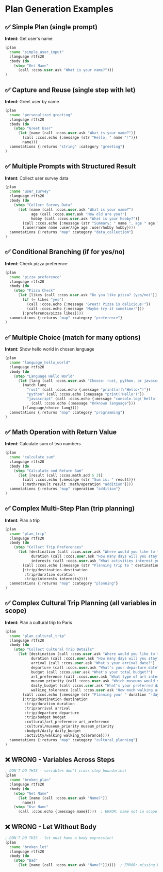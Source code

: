 # Plan Generation Examples

## ✅ Simple Plan (single prompt)

**Intent**: Get user's name

```lisp
(plan
  :name "simple_user_input"
  :language rtfs20
  :body (do
    (step "Get Name"
      (call :ccos.user.ask "What is your name?")))
)
```

## ✅ Capture and Reuse (single step with let)

**Intent**: Greet user by name

```lisp
(plan
  :name "personalized_greeting"
  :language rtfs20
  :body (do
    (step "Greet User"
      (let [name (call :ccos.user.ask "What is your name?")]
        (call :ccos.echo {:message (str "Hello, " name "!")})
        name)))
  :annotations {:returns "string" :category "greeting"}
)
```

## ✅ Multiple Prompts with Structured Result

**Intent**: Collect user survey data

```lisp
(plan
  :name "user_survey"
  :language rtfs20
  :body (do
    (step "Collect Survey Data"
      (let [name (call :ccos.user.ask "What is your name?")
            age (call :ccos.user.ask "How old are you?")
            hobby (call :ccos.user.ask "What is your hobby?")]
        (call :ccos.echo {:message (str "Summary: " name ", age " age ", enjoys " hobby)})
        {:user/name name :user/age age :user/hobby hobby})))
  :annotations {:returns "map" :category "data_collection"}
)
```

## ✅ Conditional Branching (if for yes/no)

**Intent**: Check pizza preference

```lisp
(plan
  :name "pizza_preference"
  :language rtfs20
  :body (do
    (step "Pizza Check"
      (let [likes (call :ccos.user.ask "Do you like pizza? (yes/no)")]
        (if (= likes "yes")
          (call :ccos.echo {:message "Great! Pizza is delicious!"})
          (call :ccos.echo {:message "Maybe try it sometime!"}))
        {:preference/pizza likes})))
  :annotations {:returns "map" :category "preference"}
)
```

## ✅ Multiple Choice (match for many options)

**Intent**: Show hello world in chosen language

```lisp
(plan
  :name "language_hello_world"
  :language rtfs20
  :body (do
    (step "Language Hello World"
      (let [lang (call :ccos.user.ask "Choose: rust, python, or javascript")]
        (match lang
          "rust" (call :ccos.echo {:message "println!(\"Hello\")"})
          "python" (call :ccos.echo {:message "print('Hello')"})
          "javascript" (call :ccos.echo {:message "console.log('Hello')"})
          _ (call :ccos.echo {:message "Unknown language"}))
        {:language/choice lang})))
  :annotations {:returns "map" :category "programming"}
)
```

## ✅ Math Operation with Return Value

**Intent**: Calculate sum of two numbers

```lisp
(plan
  :name "calculate_sum"
  :language rtfs20
  :body (do
    (step "Calculate and Return Sum"
      (let [result (call :ccos.math.add 5 3)]
        (call :ccos.echo {:message (str "Sum is: " result)})
        {:math/result result :math/operation "addition"})))
  :annotations {:returns "map" :operation "addition"}
)
```

## ✅ Complex Multi-Step Plan (trip planning)

**Intent**: Plan a trip

```lisp
(plan
  :name "plan_trip"
  :language rtfs20
  :body (do
    (step "Collect Trip Preferences"
      (let [destination (call :ccos.user.ask "Where would you like to travel?")
            duration (call :ccos.user.ask "How many days will you stay?")
            interests (call :ccos.user.ask "What activities interest you?")]
        (call :ccos.echo {:message (str "Planning trip to " destination " for " duration " days")})
        {:trip/destination destination
         :trip/duration duration
         :trip/interests interests})))
  :annotations {:returns "map" :category "planning"}
)
```

## ✅ Complex Cultural Trip Planning (all variables in scope)

**Intent**: Plan a cultural trip to Paris

```lisp
(plan
  :name "plan_cultural_trip"
  :language rtfs20
  :body (do
    (step "Collect Cultural Trip Details"
      (let [destination (call :ccos.user.ask "Where would you like to travel?")
            duration (call :ccos.user.ask "How many days will you stay?")
            arrival (call :ccos.user.ask "What's your arrival date?")
            departure (call :ccos.user.ask "What's your departure date?")
            budget (call :ccos.user.ask "What's your total budget?")
            art_preference (call :ccos.user.ask "What type of art interests you most? (classical/modern/contemporary)")
            museum_priority (call :ccos.user.ask "Which museums would you prioritize? (Louvre/Orsay/Pompidou/other)")
            daily_budget (call :ccos.user.ask "What's your preferred daily cultural budget in EUR?")
            walking_tolerance (call :ccos.user.ask "How much walking are you comfortable with? (low/medium/high)")]
        (call :ccos.echo {:message (str "Planning your " duration "-day cultural trip to " destination " from " arrival " to " departure " with " budget " budget")})
        {:trip/destination destination
         :trip/duration duration
         :trip/arrival arrival
         :trip/departure departure
         :trip/budget budget
         :cultural/art_preference art_preference
         :cultural/museum_priority museum_priority
         :budget/daily daily_budget
         :activity/walking walking_tolerance})))
  :annotations {:returns "map" :category "cultural_planning"}
)
```

## ❌ WRONG - Variables Across Steps

```lisp
; DON'T DO THIS - variables don't cross step boundaries!
(plan
  :name "broken_plan"
  :language rtfs20
  :body (do
    (step "Get Name" 
      (let [name (call :ccos.user.ask "Name?")] 
        name))
    (step "Use Name" 
      (call :ccos.echo {:message name}))))  ; ERROR: name not in scope!
```

## ❌ WRONG - Let Without Body

```lisp
; DON'T DO THIS - let must have a body expression!
(plan
  :name "broken_let"
  :language rtfs20
  :body (do
    (step "Bad" 
      (let [name (call :ccos.user.ask "Name?")]))))  ; ERROR: missing body!
```